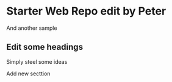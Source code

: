 # Starter Web Repo edit by Peter

And another sample

## Edit some headings

Simply steel some ideas

Add new secttion